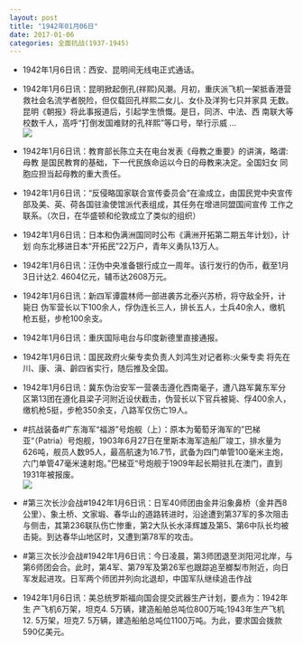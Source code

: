 ```yaml
---
layout: post
title: "1942年01月06日"
date: 2017-01-06
categories: 全面抗战(1937-1945)
---
```


<meta name="referrer" content="no-referrer" />

- 1942年1月6日讯：西安、昆明间无线电正式通话。 

- 1942年1月6日讯：昆明掀起倒孔(祥熙)风潮。月初，重庆派飞机一架抵香港营 救社会名流学者脱险，但仅载回孔祥熙二女儿、女仆及洋狗七只并家具 无数。昆明《朝报》将此事报道后，引起学生愤慨。是日，同济、中法、西 南联大等校数千人，高呼“打倒发国难财的孔祥熙”等口号，举行示威 ... <br/><img src="https://ww2.sinaimg.cn/large/aca367d8jw1fbh7k8jxldj20c809z3zt.jpg" />

- 1942年1月6日讯：教育部长陈立夫在电台发表《母教之重要》的讲演，略谓:母教 是国民教育的基础，下一代民族命运以今日的母教来决定。全国妇女 同胞应担当起母教的重大责任。 

- 1942年1月6日讯：“反侵略国家联合宣传委员会”在渝成立，由国民党中央宣传部及美、英、荷各国驻渝使馆派代表组成，其任务在增进同盟国间宣传 工作之联系。（次日，在华盛顿和伦敦成立了类似的组织） 

- 1942年1月6日讯：日本和伪满洲国同时公布《满洲开拓第二期五年计划》，计划 向东北移进日本“开拓民”22万户，青年义勇队13万人。 

- 1942年1月6日讯：汪伪中央准备银行成立一周年。该行发行的伪币，截至1月 3日计达2. 4604亿元，辅币达2608万元。 

- 1942年1月6日讯：新四军谭震林师一部进袭苏北泰兴苏桥，将守敌全歼，计毙日 伪军营长以下100余人，俘伪连长三人，排长五人，士兵40余人，缴机 枪五挺，步枪100余支。 

- 1942年1月6日讯：重庆国际电台与印度新德里直接通报。 

- 1942年1月6日讯：国民政府火柴专卖负责人刘鸿生对记者称:火柴专卖 将先在川、康、滇、齡四省实行，随后推及全国。 

- 1942年1月6日讯：冀东伪治安军一营袭击遵化西南毫子，遭八路军冀东军分区第13团在遵化县梁子河附近设伏截击，伪营长以下官兵被毙、俘400余人，缴机枪5挺，步枪350余支，八路军仅伤亡19人。 

- #抗战装备#广东海军“福游”号炮舰（上）：原本为葡萄牙海军的”巴梯亚“（Patria）号炮舰，1903年6月27日在里斯本海军造船厂竣工，排水量为626吨，舰员人数95人，最高航速为16.7节，武备为四门单管100毫米主炮，六门单管47毫米速射炮。”巴梯亚“号炮舰于1909年起长期驻扎在澳门，直到1931年被报废。 <br/><img src="https://ww1.sinaimg.cn/large/aca367d8jw1fbgoi37sqlj207g0a43zn.jpg" />

- #第三次长沙会战#1942年1月6日讯：日军40师团由金井沿象鼻桥（金井西8公里）、象土桥、文家塅、春华山的道路转进时，沿途遭到第37军的多次阻击与侧击，其第236联队伤亡惨重，第2大队长水泽辉雄及第5、第6中队长均被击毙。到达春华山地区时，又遭到第78军的攻击。 

- #第三次长沙会战#1942年1月6日讯：今日凌晨，第3师团退至浏阳河北岸，与第6师团会合。此时，第4军、第79军及第26军也跟踪追至榔梨市附近，向日军发起进攻。日军两个师团并列向北退却，中国军队继续追击作战 

- 1942年1月6日讯：美总统罗斯福向国会提交武器生产计划，要点为：1942年生 产飞机6万架，坦克4. 5万辆，建造船舶总吨位800万吨;1943年生产飞机12. 5万架，坦克7. 5万辆，建造船舶总吨位1100万吨。为此，要求国会拨款590亿美元。 

